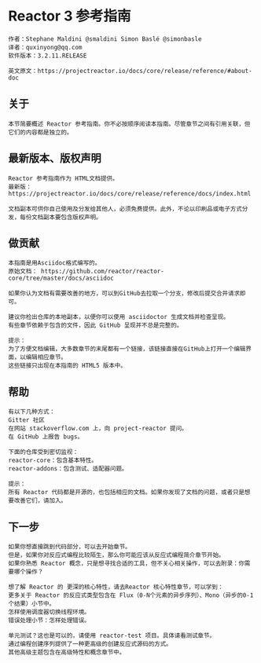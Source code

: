 # Reactor 3 参考指南
	
	作者：Stephane Maldini @smaldini Simon Baslé @simonbasle
	译者：quxinyong@qq.com
	软件版本：3.2.11.RELEASE

	英文原文：https://projectreactor.io/docs/core/release/reference/#about-doc

## 关于
	本节简要概述 Reactor 参考指南。你不必按顺序阅读本指南。尽管章节之间有引用关联，但它们的内容都是独立的。
	
## 最新版本、版权声明
    Reactor 参考指南作为 HTML文档提供。
    最新版：https://projectreactor.io/docs/core/release/reference/docs/index.html
    
    文档副本可供你自己使用及分发给其他人，必须免费提供。此外，不论以印刷品或电子方式分发，每份文档副本要包含版权声明。


## 做贡献
    本指南是用Asciidoc格式编写的。
    原始文档： https://github.com/reactor/reactor-core/tree/master/docs/asciidoc
    
    如果你认为文档有需要改善的地方，可以到GitHub去拉取一个分支，修改后提交合并请求即可。
    
    建议你检出仓库的本地副本，以便你可以使用 asciidoctor 生成文档并检查呈现。
    有些章节依赖于包含的文件，因此 GitHub 呈现并不总是完整的。
    
    提示：
    为了方便文档编辑，大多数章节的末尾都有一个链接，该链接直接在GitHub上打开一个编辑界面，以编辑相应章节。
    这些链接只出现在本指南的 HTML5 版本中。
    

## 帮助
    有以下几种方式：
    Gitter 社区
    在网站 stackoverflow.com 上，向 project-reactor 提问。
    在 GitHub 上报告 bugs。
    
    下面的仓库受到密切监视：
    reactor-core：包含基本特性。
    reactor-addons：包含测试、适配器问题。
    
    提示：
    所有 Reactor 代码都是开源的，也包括相应的文档。如果你发现了文档的问题，或者只是想要改善它们，请加入。


## 下一步
    如果你想直接跳到代码部分，可以去开始章节。
    但是，如果你对反应式编程比较陌生，那么你可能应该从反应式编程简介章节开始。
    如果你熟悉 Reactor 概念，只是想寻找合适的工具，但不关心相关操作，可以去附录：你需要哪个操作？
    
    想了解 Reactor 的 更深的核心特性，请去Reactor 核心特性章节，可以学到：
    更多关于 Reactor 的反应式类型包含在 Flux（0-N个元素的异步序列）、Mono（异步的0-1个结果）小节中。
    怎样使用调度器切换线程环境。
    错误处理小节：怎样处理错误。
    
    单元测试？这也是可以的，请使用 reactor-test 项目。具体请看测试章节。
    通过编程创建序列提供了一种更高级的创建反应式源码的方式。
    其他高级主题包含在高级特性和概念章节中。
	

